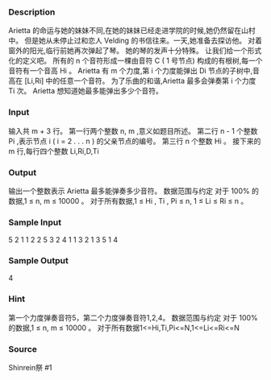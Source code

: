 
### Description
Arietta 的命运与她的妹妹不同,在她的妹妹已经走进学院的时候,她仍然留在山村中。
但是她从未停止过和恋人 Velding 的书信往来。一天,她准备去探访他。
对着窗外的阳光,临行前她再次弹起了琴。
她的琴的发声十分特殊。
让我们给一个形式化的定义吧。
所有的 n 个音符形成一棵由音符 C ( 1 号节点) 构成的有根树,每一个音符有一个音高 Hi 。
Arietta 有 m 个力度,第 i 个力度能弹出 Di 节点的子树中,音高在 [Li,Ri] 中的任意一个音符。
为了乐曲的和谐,Arietta 最多会弹奏第 i 个力度 Ti 次。
Arietta 想知道她最多能弹出多少个音符。

### Input
输入共 m + 3 行。
第一行两个整数 n, m ,意义如题目所述。
第二行 n - 1 个整数 Pi ,表示节点 i ( i = 2 . . . n ) 的父亲节点的编号。
第三行 n 个整数 Hi 。
接下来的 m 行,每行四个整数 Li,Ri,D,Ti

### Output

输出一个整数表示 Arietta 最多能弹奏多少音符。
数据范围与约定
对于 100% 的数据,1 ≤ n, m ≤ 10000 。
对于所有数据,1 ≤ Hi , Ti , Pi ≤ n, 1 ≤ Li ≤ Ri ≤ n 。
### Sample Input
5 2
1 1 2 2
5 3 2 4 1
1 3 2 1
3 5 1 4

### Sample Output
4

### Hint
第一个力度弹奏音符5，第二个力度弹奏音符1,2,4。 
数据范围与约定
对于 100% 的数据,1 ≤ n, m ≤ 10000 。
对于所有数据1<=Hi,Ti,Pi<=N,1<=Li<=Ri<=N
 
 
### Source
Shinrein祭 #1